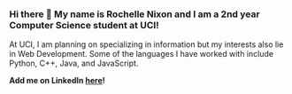 ### Hi there 👋 My name is Rochelle Nixon and I am a 2nd year Computer Science student at UCI!

At UCI, I am planning on specializing in information but my interests also lie in Web Development. Some of the languages I have worked with include Python, C++, Java, and JavaScript. 

**Add me on LinkedIn [here](https://www.linkedin.com/in/rochellenixon/)!**

<!--
**rochellenixon/rochellenixon** is a ✨ _special_ ✨ repository because its `README.md` (this file) appears on your GitHub profile.

Here are some ideas to get you started:

- 🔭 I’m currently working on ...
- 🌱 I’m currently learning ...
- 👯 I’m looking to collaborate on ...
- 🤔 I’m looking for help with ...
- 💬 Ask me about ...
- 📫 How to reach me: ...
- 😄 Pronouns: ...
- ⚡ Fun fact: ...
-->

